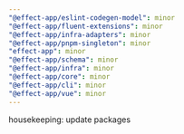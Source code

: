 ```yaml
---
"@effect-app/eslint-codegen-model": minor
"@effect-app/fluent-extensions": minor
"@effect-app/infra-adapters": minor
"@effect-app/pnpm-singleton": minor
"effect-app": minor
"@effect-app/schema": minor
"@effect-app/infra": minor
"@effect-app/core": minor
"@effect-app/cli": minor
"@effect-app/vue": minor
---
```


housekeeping: update packages
